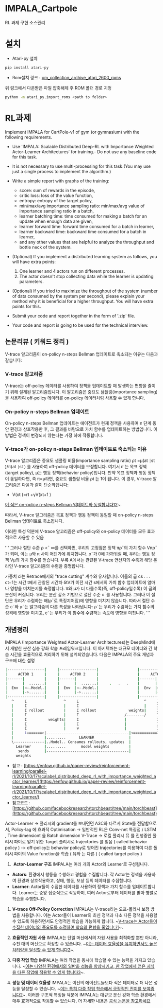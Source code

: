 # IMPALA_Cartpole
RL 과제 구현 소스관리

# 설치 
- Atari-py 설치
~~~sh
pip install atari-py
~~~

- Rom설치
링크 : [om_collection_archive_atari_2600_roms](https://www.atarimania.com/rom_collection_archive_atari_2600_roms.html)

위 링크에서 다운받은 파일 압축해제 후 ROM 폴더 경로 지정
~~~sh
python -m atari_py.import_roms <path to folder>
~~~

# RL과제

Implement IMPALA for CartPole-v1 of gym (or gymnasium) with the following requirements.

- Use 'IMPALA: Scalable Distributed Deep-RL with Importance Weighted Actor-Learner Architectures' for training.- Do not use any baseline code for this task.
- It is not necessary to use multi-processing for this task.(You may use just a single process to implement the algorithm.)
- Write a simple report with graphs of the training:
  - score: sum of rewards in the episode,
  - critic loss: loss of the value function,
  - entropy: entropy of the target policy,
  - min/max/avg importance sampling ratio: min/max/avg value of importance sampling ratio in a batch,
  - learner batching time: time consumed for making a batch for an update when enough data are given,
  - learner forward time: forward time consumed for a batch in learner,
  - learner backward time: backward time consumed for a batch in learner,
  - and any other values that are helpful to analyze the throughput and bottle neck of the system.


- (Optional) If you implement a distributed learning system as follows, you will have extra points:
  1) One learner and 4 actors run on different processes.
  2) The actor doesn't stop collecting data while the learner is updating parameters.

- (Optional) If you tried to maximize the throughput of the system (number of data consumed by the system per second), please explain your method why it is beneficial for a higher throughput. You will have extra points for this.
  
  
- Submit your code and report together in the form of '.zip' file.
- Your code and report is going to be used for the technical interview.



## 논문리뷰 ( 키워드 정리 )




V-trace 알고리즘이 on-policy n-steps Bellman 업데이트로 축소되는 이유는 다음과 같습니다:

### V-trace 알고리즘
V-trace는 off-policy 데이터를 사용하여 정책을 업데이트할 때 발생하는 편향을 줄이기 위해 설계된 알고리즘입니다. 이 알고리즘은 중요도 샘플링(importance sampling)을 사용하여 off-policy 데이터를 on-policy 데이터처럼 사용할 수 있게 합니다.
### On-policy n-steps Bellman 업데이트
On-policy n-steps Bellman 업데이트는 에이전트가 현재 정책을 사용하여 n 단계 동안 환경과 상호작용한 후, 그 결과를 바탕으로 가치 함수를 업데이트하는 방법입니다. 이 방법은 정책이 변경되지 않는다는 가정 하에 작동합니다.
### V-trace가 on-policy n-steps Bellman 업데이트로 축소되는 이유
V-trace 알고리즘은 중요도 샘플링 비율(importance sampling ratio)
ρt =μ(at ∣st )/π(at ∣st )
를 사용하여 off-policy 데이터를 보정합니다. 여기서 π 는 목표 정책(target policy), μ는 행동 정책(behavior policy)입니다. 만약 목표 정책과 행동 정책이 동일하다면, 즉 π=μ라면, 중요도 샘플링 비율 ρt 는 1이 됩니다. 
이 경우, V-trace 알고리즘은 다음과 같이 단순화됩니다:
- V(xt )=rt +γV(xt+1 )



[이 식은 on-policy n-steps Bellman 업데이트와 동일합니다1](https://ar5iv.labs.arxiv.org/html/1802.01561)[2](https://link.springer.com/article/10.1007/s10489-024-05508-9)~. 

따라서, V-trace 알고리즘은 목표 정책과 행동 정책이 동일할 때 on-policy n-steps Bellman 업데이트로 축소됩니다.

이러한 특성 덕분에 V-trace 알고리즘은 off-policy와 on-policy 데이터를 모두 효과적으로 사용할 수 있음

'''
그러나 절단 수준 ρ <¯ ∞를 선택하면, 우리의 고정점은 정책 πρ¯의 가치 함수 Vπρ¯가 되며, 이는 µ와 π 사이 어딘가에 위치합니다. ρ¯가 0에 가까워질 때, 우리는 행동 정책 Vµ의 가치 함수를 얻습니다. 부록 A에서는 관련된 V-trace 연산자의 수축과 해당 온라인 V-trace 알고리즘의 수렴을 증명합니다.

가중치 ci는 Retrace에서의 "trace cutting" 계수와 유사합니다. 
이들의 곱 cs . . . ct−1는 시간 t에서 관찰된 시간차 δtV가 이전 시간 s에서의 가치 함수 업데이트에 얼마나 영향을 미치는지를 측정합니다.
π와 µ가 더 다를수록(즉, off-policy일수록) 이 곱의 분산이 커집니다. 
우리는 분산 감소 기법으로 절단 수준 c¯를 사용합니다. 
그러나 이 절단은 우리가 수렴하는 해(ρ¯로 특징지어짐)에 영향을 미치지 않습니다.
따라서 절단 수준 c¯와 ρ¯는 알고리즘의 다른 특성을 나타냅니다:
 ρ¯는 우리가 수렴하는 가치 함수의 성격에 영향을 미치고, c¯는 우리가 이 함수에 수렴하는 속도에 영향을 미칩니다.
'''


## 개념정리
IMPALA (Importance Weighted Actor-Learner Architectures)는 DeepMind에서 개발한 분산 심층 강화 학습 프레임워크입니다. 이 아키텍처는 대규모 데이터와 긴 학습 시간을 효율적으로 처리하기 위해 설계되었습니다. 다음은 IMPALA의 주요 개념과 구조에 대한 설명

~~~sh
|-----------------|     |-----------------|                  |-----------------|
|     ACTOR 1     |     |     ACTOR 2     |                  |     ACTOR n     |
|-------|         |     |-------|         |                  |-------|         |
|       |  .......|     |       |  .......|     .   .   .    |       |  .......|
|  Env  |<-.Model.|     |  Env  |<-.Model.|                  |  Env  |<-.Model.|
|       |->.......|     |       |->.......|                  |       |->.......|
|-----------------|     |-----------------|                  |-----------------|
   ^     I                 ^     I                              ^     I
   |     I                 |     I                              |     I Actors
   |     I rollout         |     I rollout               weights|     I send
   |     I                 |     I                     /--------/     I rollouts
   |     I          weights|     I                     |              I (frames,
   |     I                 |     I                     |              I  actions
   |     I                 |     v                     |              I  etc)
   |     L=======>|--------------------------------------|<===========J
   |              |.........      LEARNER                |
   \--------------|..Model.. Consumes rollouts, updates  |
     Learner      |.........       model weights         |
      sends       |--------------------------------------|
     weights
~~~

- 참고 : [https://enfow.github.io/paper-review/reinforcement-learning/parallel-rl/2021/10/17/scalabel_distributed_deep_rl_with_importance_weighted_actor_learner/](https://enfow.github.io/paper-review/reinforcement-learning/parallel-rl/2021/10/17/scalabel_distributed_deep_rl_with_importance_weighted_actor_learner/)
- 참고코드  : [https://github.com/facebookresearch/torchbeast/tree/main/torchbeast](https://github.com/facebookresearch/torchbeast/tree/main/torchbeast)

Actor-Learner -> 폴리시의 gradient를 보내면던 A3C와 다르게 State를 전달함으로서, Policy-lag 에 효과적
Optimisation -> 일반적인 RL은 Conv-net 특징점 / LSTM , Time dimensiont 을 Batch dimension
V-Trace 
 -> 로컬 폴리시 뮤 를  진행중인 폴리시 파이로 얻기 위한 Target 폴리시로 trajectories 를 얻음 ( called behavior policy )
 -> off-policy는 behavior policy로 얻어진 trajectories를 이용하여 다른 폴리시 파이의 Value function을 학습 ( 뮤와 는 다른 ) ( called target policy )
 
1.  **Actor-Learner 구조**
IMPALA는 여러 개의 Actor와 Learner로 구성됩니다.
* **Actors**: 환경에서 행동을 수행하고 경험을 수집합니다. 각 Actor는 정책을 사용하여 환경과 상호작용하고, 상태, 행동, 보상 등의 데이터를 수집합니다.
* **Learner**: Actor들이 수집한 데이터를 사용하여 정책과 가치 함수를 업데이트합니다. Learner는 중앙 집중식으로 작동하며, 여러 Actor로부터 데이터를 받아 병렬로 학습을 수행합니다.

1. **V-trace Off-Policy Correction**
IMPALA는 V-trace라는 오프-폴리시 보정 방법을 사용합니다. 이는 Actor들이 Learner의 최신 정책과 다소 다른 정책을 사용할 수 있도록 허용하면서도 안정적인 학습을 가능하게 합니다. ~[V-trace는 Actor들이 수집한 데이터의 중요도를 조정하여 학습의 편향을 줄입니다1](https://arxiv.org/abs/1802.01561)~.

1. **효율적인 자원 사용**
IMPALA는 단일 머신에서의 자원 사용을 최적화할 뿐만 아니라, 수천 대의 머신으로 확장할 수 있습니다. ~[이는 데이터 효율성을 유지하면서도 높은 처리량을 달성할 수 있게 합니다](https://arxiv.org/abs/1802.01561)[2](https://paperswithcode.com/paper/impala-scalable-distributed-deep-rl-with)~.

1. **다중 작업 학습**
IMPALA는 여러 작업을 동시에 학습할 수 있는 능력을 가지고 있습니다. ~[이는 다양한 환경에서의 일반화 성능을 향상시키고, 한 작업에서 얻은 지식을 다른 작업에 적용할 수 있게 합니다3](https://schneppat.com/impala.html)~.

1. **성능 및 데이터 효율성**
IMPALA는 이전의 에이전트들보다 적은 데이터로 더 나은 성능을 달성할 수 있습니다. ~[이는 특히 다중 작업 학습에서 긍정적인 전이를 보여줍니다](https://arxiv.org/abs/1802.01561)[2](https://paperswithcode.com/paper/impala-scalable-distributed-deep-rl-with)~.
이러한 구조적 특징들 덕분에 IMPALA는 대규모 분산 강화 학습 환경에서 매우 효과적으로 작동할 수 있습니다. 더 자세한 내용은 [공식 논문을 참고하세요](https://arxiv.org/abs/1802.01561)
